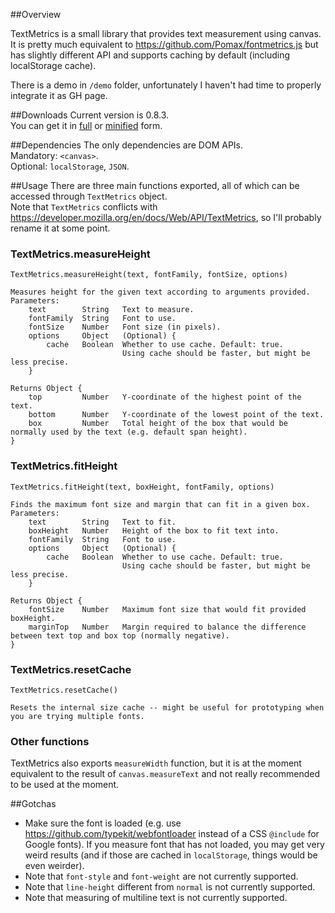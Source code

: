 ##Overview

TextMetrics is a small library that provides text measurement using canvas. It is pretty much equivalent to https://github.com/Pomax/fontmetrics.js but has slightly different API and supports caching by default (including localStorage cache).

There is a demo in `/demo` folder, unfortunately I haven't had time to properly integrate it as GH page.

##Downloads
Current version is 0.8.3.  
You can get it in [full](dist/textmetrics-0.8.3.js) or [minified](dist/textmetrics-0.8.3.min.js) form.

##Dependencies
The only dependencies are DOM APIs.  
Mandatory: `<canvas>`.  
Optional: `localStorage`, `JSON`.  

##Usage
There are three main functions exported, all of which can be accessed through `TextMetrics` object.  
Note that `TextMetrics` conflicts with https://developer.mozilla.org/en/docs/Web/API/TextMetrics, so I'll probably rename it at some point.

### TextMetrics.measureHeight
    TextMetrics.measureHeight(text, fontFamily, fontSize, options)
    
    Measures height for the given text according to arguments provided.
    Parameters:
        text        String   Text to measure.
        fontFamily  String   Font to use.
        fontSize    Number   Font size (in pixels).
        options     Object   (Optional) { 
            cache   Boolean  Whether to use cache. Default: true.
                             Using cache should be faster, but might be less precise.
        }

    Returns Object {
        top         Number   Y-coordinate of the highest point of the text.
        bottom      Number   Y-coordinate of the lowest point of the text.
        box         Number   Total height of the box that would be normally used by the text (e.g. default span height).
    }

### TextMetrics.fitHeight
    TextMetrics.fitHeight(text, boxHeight, fontFamily, options)
    
    Finds the maximum font size and margin that can fit in a given box.
    Parameters:
        text        String   Text to fit.
        boxHeight   Number   Height of the box to fit text into.
        fontFamily  String   Font to use.
        options     Object   (Optional) { 
            cache   Boolean  Whether to use cache. Default: true.
                             Using cache should be faster, but might be less precise.
        }

    Returns Object {
        fontSize    Number   Maximum font size that would fit provided boxHeight.
        marginTop   Number   Margin required to balance the difference between text top and box top (normally negative).
    }

### TextMetrics.resetCache
    TextMetrics.resetCache()

    Resets the internal size cache -- might be useful for prototyping when you are trying multiple fonts.

### Other functions
TextMetrics also exports `measureWidth` function, but it is at the moment equivalent to the result of `canvas.measureText` and not really recommended to be used at the moment.

##Gotchas
* Make sure the font is loaded (e.g. use https://github.com/typekit/webfontloader instead of a CSS `@include` for Google fonts). If you measure font that has not loaded, you may get very weird results (and if those are cached in `localStorage`, things would be even weirder).
* Note that `font-style` and `font-weight` are not currently supported.
* Note that `line-height` different from `normal` is not currently supported.
* Note that measuring of multiline text is not currently supported.